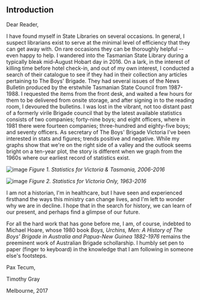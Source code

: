 ## Introduction

Dear Reader,

I have found myself in State Libraries on several occasions. In general, I suspect librarians exist to serve at the minimal level of efficiency that they can get away with. On rare occasions they can be thoroughly helpful -- even happy to help. I wandered into the Tasmanian State Library during a typically bleak mid-August Hobart day in 2016. On a lark, in the interest of killing time before hotel check-in, and out of my own interest, I conducted a search of their catalogue to see if they had in their collection any articles pertaining to The Boys' Brigade. They had several issues of the News Bulletin produced by the erstwhile Tasmanian State Council from 1987-1988. I requested the items from the front desk, and waited a few hours for them to be delivered from onsite storage, and after signing in to the reading room, I devoured the bulletins. I was lost in the vibrant, not too distant past of a formerly virile Brigade council that by the latest available statistics consists of two companies; forty-nine boys; and eight officers, where in 1981 there were fourteen companies; three-hundred and eighty-five boys; and seventy officers. As secretary of The Boys' Brigade Victoria I've been interested in stats and figures; trends positive and negative. While my graphs show that we're on the right side of a valley and the outlook seems bright on a ten-year plot, the story is different when we graph from the 1960s where our earliest record of statistics exist.

![image](https://user-images.githubusercontent.com/93898982/231180817-11c72c55-8d0f-4f67-99a3-f703919fc17e.png)
_Figure 1. Statistics for Victoria & Tasmania, 2006-2016_

![image](https://user-images.githubusercontent.com/93898982/231180963-c3fcd350-140d-46e1-a9ba-2c89a492a03e.png)
_Figure 2. Statistics for Victoria Only, 1963-2016_

I am not a historian, I'm in healthcare, but I have seen and experienced firsthand the ways this ministry can change lives, and I'm left to wonder why we are in decline. I hope that in the search for history, we can learn of our present, and perhaps find a glimpse of our future.

For all the hard work that has gone before me, I am, of course, indebted to Michael Hoare, whose 1980 book _Boys, Urchins, Men:_ _A History of The Boys' Brigade in Australia and Papua-New Guinea 1882-1976_ remains the preeminent work of Australian Brigade schollarship. I humbly set pen to paper (finger to keyboard) in the knowledge that I am following in someone else's footsteps.

Pax Tecum,

Timothy Gray

Melbourne, 2017
